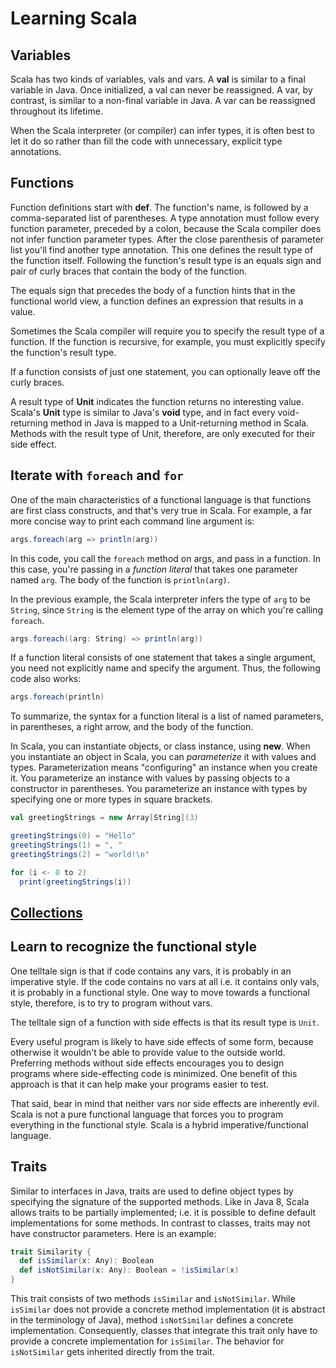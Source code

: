 # Learning Scala

## Variables

Scala has two kinds of variables, vals and vars.
A **val** is similar to a final variable in Java. Once initialized, a val can never be reassigned.
A var, by contrast, is similar to a non-final variable in Java.
A var can be reassigned throughout its lifetime.

When the Scala interpreter (or compiler) can infer types, it is often best to let it do so rather than fill the code with unnecessary, explicit type annotations.

## Functions

Function definitions start with **def**.
The function's name, is followed by a comma-separated list of parentheses.
A type annotation must follow every function parameter, preceded by a colon, because the Scala compiler does not infer function parameter types.
After the close parenthesis of parameter list you'll find another type annotation.
This one defines the result type of the function itself.
Following the function's result type is an equals sign and pair of curly braces that contain the body of the function.

The equals sign that precedes the body of a function hints that in the functional world view, a function defines an expression that results in a value.

Sometimes the Scala compiler will require you to specify the result type of a function.
If the function is recursive, for example, you must explicitly specify the function's result type.

If a function consists of just one statement, you can optionally leave off the curly braces.

A result type of **Unit** indicates the function returns no interesting value.
Scala's **Unit** type is similar to Java's **void** type, and in fact every void-returning method in Java is mapped to a Unit-returning method in Scala.
Methods with the result type of Unit, therefore, are only executed for their side effect.

## Iterate with `foreach` and `for`

One of the main characteristics of a functional language is that functions are first class constructs, and that's very true in Scala.
For example, a far more concise way to print each command line argument is:
```scala
args.foreach(arg => println(arg))
```
In this code, you call the `foreach` method on args, and pass in a function.
In this case, you're passing in a *function literal* that takes one parameter named `arg`.
The body of the function is `println(arg)`.

In the previous example, the Scala interpreter infers the type of `arg` to be `String`, since `String` is the element type of the array on which you're calling `foreach`.
```scala
args.foreach((arg: String) => println(arg))
```

If a function literal consists of one statement that takes a single argument, you need not explicitly name and specify the argument.
Thus, the following code also works:
```scala
args.foreach(println)
```

To summarize, the syntax for a function literal is a list of named parameters, in parentheses, a right arrow, and the body of the function.

In Scala, you can instantiate objects, or class instance, using **new**.
When you instantiate an object in Scala, you can *parameterize* it with values and types.
Parameterization means "configuring" an instance when you create it.
You parameterize an instance with values by passing objects to a constructor in parentheses.
You parameterize an instance with types by specifying one or more types in square brackets.
```scala
val greetingStrings = new Array[String](3)

greetingStrings(0) = "Hello"
greetingStrings(1) = ", "
greetingStrings(2) = "world!\n"

for (i <- 0 to 2)
  print(greetingStrings(i))
```

## [Collections](doc/collections.md)

## Learn to recognize the functional style

One telltale sign is that if code contains any vars, it is probably in an imperative style. If the code contains no vars at all i.e. it contains only vals, it is probably in a functional style. One way to move towards a functional style, therefore, is to try to program without vars.

The telltale sign of a function with side effects is that its result type is `Unit`.

Every useful program is likely to have side effects of some form, because otherwise it wouldn't be able to provide value to the outside world. Preferring methods without side effects encourages you to design programs where side-effecting code is minimized. One benefit of this approach is that it can help make your programs easier to test.

That said, bear in mind that neither vars nor side effects are inherently evil. Scala is not a pure functional language that forces you to program everything in the functional style. Scala is a hybrid imperative/functional language.

## Traits

Similar to interfaces in Java, traits are used to define object types by specifying the signature of the supported methods. Like in Java 8, Scala allows traits to be partially implemented; i.e. it is possible to define default implementations for some methods. In contrast to classes, traits may not have constructor parameters. Here is an example:
```scala
trait Similarity {
  def isSimilar(x: Any): Boolean
  def isNotSimilar(x: Any): Boolean = !isSimilar(x)
}
```
This trait consists of two methods `isSimilar` and `isNotSimilar`. While `isSimilar` does not provide a concrete method implementation (it is abstract in the terminology of Java), method `isNotSimilar` defines a concrete implementation. Consequently, classes that integrate this trait only have to provide a concrete implementation for `isSimilar`. The behavior for `isNotSimilar` gets inherited directly from the trait.
